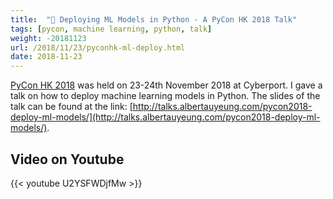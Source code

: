 ```yaml
---
title:  "🚀 Deploying ML Models in Python - A PyCon HK 2018 Talk"
tags: [pycon, machine learning, python, talk]
weight: -20181123
url: /2018/11/23/pyconhk-ml-deploy.html
date: 2018-11-23
---
```


[PyCon HK 2018](http://pycon.hk/2018/) was held on 23-24th November 2018 at Cyberport. I gave a talk on how to deploy machine learning models in Python. The slides of the talk can be found at the link: [http://talks.albertauyeung.com/pycon2018-deploy-ml-models/](http://talks.albertauyeung.com/pycon2018-deploy-ml-models/).

<!--more-->

## Video on Youtube

{{< youtube U2YSFWDjfMw >}}
